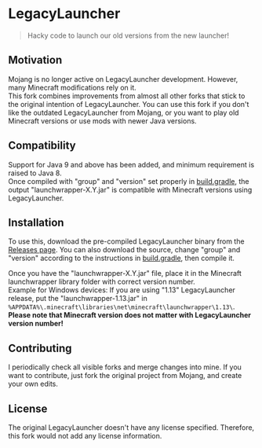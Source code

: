 # LegacyLauncher

> Hacky code to launch our old versions from the new launcher!

## Motivation
Mojang is no longer active on LegacyLauncher development. However, many Minecraft modifications rely on it.  
This fork combines improvements from almost all other forks that stick to the original intention of LegacyLauncher. You can use this fork if you don't like the outdated LegacyLauncher from Mojang, or you want to play old Minecraft versions or use mods with newer Java versions.

## Compatibility
Support for Java 9 and above has been added, and minimum requirement is raised to Java 8.  
Once compiled with "group" and "version" set properly in [build.gradle](/build.gradle), the output "launchwrapper-X.Y.jar" is compatible with Minecraft versions using LegacyLauncher.

## Installation
To use this, download the pre-compiled LegacyLauncher binary from the [Releases page](https://github.com/LightWayUp/LegacyLauncher/releases/latest). You can also download the source, change "group" and "version" according to the instructions in [build.gradle](/build.gradle), then compile it.

Once you have the "launchwrapper-X.Y.jar" file, place it in the Minecraft launchwrapper library folder with correct version number.  
Example for Windows devices: If you are using "1.13" LegacyLauncher release, put the "launchwrapper-1.13.jar" in `%APPDATA%\.minecraft\libraries\net\minecraft\launchwrapper\1.13\`.  
**Please note that Minecraft version does not matter with LegacyLauncher version number!**

## Contributing
I periodically check all visible forks and merge changes into mine. If you want to contribute, just fork the original project from Mojang, and create your own edits.

## License
The original LegacyLauncher doesn't have any license specified. Therefore, this fork would not add any license information.
